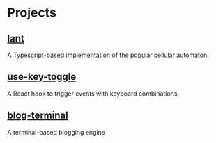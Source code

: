 # Projects

## [lant]()

A Typescript-based implementation of the popular cellular automaton.

## [use-key-toggle]()

A React hook to trigger events with keyboard combinations.

## [blog-terminal]()

A terminal-based blogging engine
